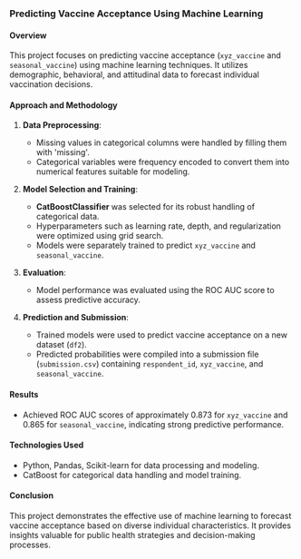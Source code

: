 ### Predicting Vaccine Acceptance Using Machine Learning

#### Overview
This project focuses on predicting vaccine acceptance (`xyz_vaccine` and `seasonal_vaccine`) using machine learning techniques. It utilizes demographic, behavioral, and attitudinal data to forecast individual vaccination decisions.

#### Approach and Methodology
1. **Data Preprocessing**:
   - Missing values in categorical columns were handled by filling them with 'missing'.
   - Categorical variables were frequency encoded to convert them into numerical features suitable for modeling.

2. **Model Selection and Training**:
   - **CatBoostClassifier** was selected for its robust handling of categorical data.
   - Hyperparameters such as learning rate, depth, and regularization were optimized using grid search.
   - Models were separately trained to predict `xyz_vaccine` and `seasonal_vaccine`.

3. **Evaluation**:
   - Model performance was evaluated using the ROC AUC score to assess predictive accuracy.

4. **Prediction and Submission**:
   - Trained models were used to predict vaccine acceptance on a new dataset (`df2`).
   - Predicted probabilities were compiled into a submission file (`submission.csv`) containing `respondent_id`, `xyz_vaccine`, and `seasonal_vaccine`.

#### Results
- Achieved ROC AUC scores of approximately 0.873 for `xyz_vaccine` and 0.865 for `seasonal_vaccine`, indicating strong predictive performance.

#### Technologies Used
- Python, Pandas, Scikit-learn for data processing and modeling.
- CatBoost for categorical data handling and model training.

#### Conclusion
This project demonstrates the effective use of machine learning to forecast vaccine acceptance based on diverse individual characteristics. It provides insights valuable for public health strategies and decision-making processes.
